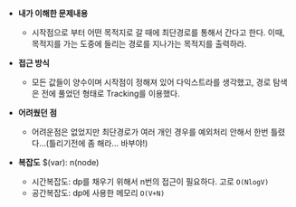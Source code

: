 - **내가 이해한 문제내용**
  - 시작점으로 부터 어떤 목적지로 갈 때에 최단경로를 통해서 간다고 한다. 이때, 목적지를 가는 도중에 들리는 경로를 지나가는 목적지를 출력하라.

- **접근 방식**
  - 모든 값들이 양수이며 시작점이 정해져 있어 다익스트라를 생각했고, 경로 탐색은 전에 풀었던 형태로 Tracking를 이용했다.

- **어려웠던 점**
  - 어려운점은 없었지만 최단경로가 여러 개인 경우를 예외처리 안해서 한번 틀렸다...(틀리기전에 좀 해라... 바부야!)

- **복잡도**
  $(var): n(node)
  - 시간복잡도: dp를 채우기 위해서 n번의 접근이 필요하다. 고로 `O(NlogV)`
  - 공간복잡도: dp에 사용한 메모리 `O(V+N)`
